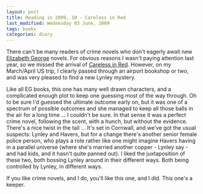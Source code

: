 ```yaml
---
layout: post
title: Reading in 2009, 10 - Careless in Red
last_modified: Wednesday 03 June, 2009
tags: books
categories: diary
---
```


There can't be many readers of crime novels who don't eagerly await new [Elizabeth George](http://en.wikipedia.org/wiki/Elizabeth_George) novels. For obvious reasons I wasn't paying attention last year, so we missed the arrival of
[Careless in Red](http://www.worldcat.org/search?q=isbn%3A9780340978368). However, on my March/April US trip, I clearly passed through an
airport bookshop or two, and was very pleased to find a new Lynley mystery.

Like all EG books, this one has many well drawn characters, and a complicated enough plot to keep one guessing most of the way through. Oh to be sure I'd guessed the ultimate outcome early on, but it was one of a spectrum of possible outcomes and she managed to keep all those balls in the air for a long time ... I couldn't be sure. In that sense it was a perfect crime novel, following the scent, with a hunch, but without the evidence. There's a nice twist in the tail ...  It's set in Cornwall, and we've got the usual suspects: Lynley and Havers, but for a change there's another senior female police person, who plays a role rather like one might imagine Havers having in a parallel universe (where she's married another copper - Lynley say - and had kids, and it hasn't quite panned out). I liked the juxtaposition of these two, both bossing Lynley around in their different ways. Both being controlled by Lynley, in different ways.

If you like crime novels, and I do, you'll like this one, and I did. This one's a keeper.
